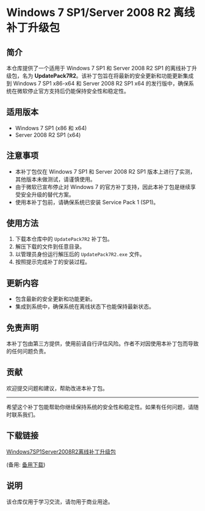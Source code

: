 # Windows 7 SP1/Server 2008 R2 离线补丁升级包

## 简介

本仓库提供了一个适用于 Windows 7 SP1 和 Server 2008 R2 SP1 的离线补丁升级包，名为 **UpdatePack7R2**。该补丁包旨在将最新的安全更新和功能更新集成到 Windows 7 SP1 x86-x64 和 Server 2008 R2 SP1 x64 的发行版中，确保系统在微软停止官方支持后仍能保持安全性和稳定性。

## 适用版本

- Windows 7 SP1 (x86 和 x64)
- Server 2008 R2 SP1 (x64)

## 注意事项

- 本补丁包仅在 Windows 7 SP1 和 Server 2008 R2 SP1 版本上进行了实测，其他版本未做测试，请谨慎使用。
- 由于微软已宣布停止对 Windows 7 的官方补丁支持，因此本补丁包是继续享受安全升级的替代方案。
- 使用本补丁包前，请确保系统已安装 Service Pack 1 (SP1)。

## 使用方法

1. 下载本仓库中的 `UpdatePack7R2` 补丁包。
2. 解压下载的文件到任意目录。
3. 以管理员身份运行解压后的 `UpdatePack7R2.exe` 文件。
4. 按照提示完成补丁的安装过程。

## 更新内容

- 包含最新的安全更新和功能更新。
- 集成到系统中，确保系统在离线状态下也能保持最新状态。

## 免责声明

本补丁包由第三方提供，使用前请自行评估风险。作者不对因使用本补丁包而导致的任何问题负责。

## 贡献

欢迎提交问题和建议，帮助改进本补丁包。

---

希望这个补丁包能帮助你继续保持系统的安全性和稳定性。如果有任何问题，请随时联系我们。

## 下载链接
[Windows7SP1Server2008R2离线补丁升级包](https://pan.quark.cn/s/139a6305c592) 

(备用: [备用下载](https://pan.baidu.com/s/1rqG0ZKXIdv6x4KW4pAI_rw?pwd=1234))

## 说明

该仓库仅用于学习交流，请勿用于商业用途。
